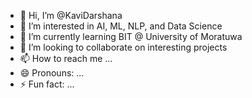 - 👋 Hi, I’m @KaviDarshana
- 👀 I’m interested in AI, ML, NLP, and Data Science
- 🌱 I’m currently learning BIT @ University of Moratuwa
- 💞️ I’m looking to collaborate on interesting projects
- 📫 How to reach me ...
- 😄 Pronouns: ...
- ⚡ Fun fact: ...

<!---
KaviDarshana/KaviDarshana is a ✨ special ✨ repository because its `README.md` (this file) appears on your GitHub profile.
You can click the Preview link to take a look at your changes.
--->
